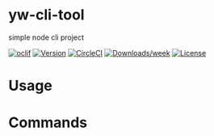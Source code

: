 yw-cli-tool
===========

simple node cli project

[![oclif](https://img.shields.io/badge/cli-oclif-brightgreen.svg)](https://oclif.io)
[![Version](https://img.shields.io/npm/v/yw-cli-tool.svg)](https://npmjs.org/package/yw-cli-tool)
[![CircleCI](https://circleci.com/gh/Yahshemi/yw-cli-tool/tree/master.svg?style=shield)](https://circleci.com/gh/Yahshemi/yw-cli-tool/tree/master)
[![Downloads/week](https://img.shields.io/npm/dw/yw-cli-tool.svg)](https://npmjs.org/package/yw-cli-tool)
[![License](https://img.shields.io/npm/l/yw-cli-tool.svg)](https://github.com/Yahshemi/yw-cli-tool/blob/master/package.json)

<!-- toc -->
# Usage
<!-- usage -->
# Commands
<!-- commands -->
